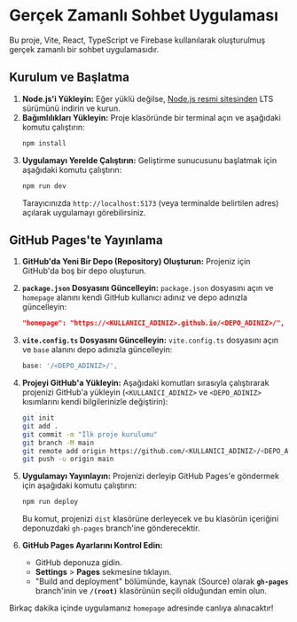 # Gerçek Zamanlı Sohbet Uygulaması

Bu proje, Vite, React, TypeScript ve Firebase kullanılarak oluşturulmuş gerçek zamanlı bir sohbet uygulamasıdır.

## Kurulum ve Başlatma

1.  **Node.js'i Yükleyin:** Eğer yüklü değilse, [Node.js resmi sitesinden](https://nodejs.org/) LTS sürümünü indirin ve kurun.
2.  **Bağımlılıkları Yükleyin:** Proje klasöründe bir terminal açın ve aşağıdaki komutu çalıştırın:
    ```bash
    npm install
    ```
3.  **Uygulamayı Yerelde Çalıştırın:** Geliştirme sunucusunu başlatmak için aşağıdaki komutu çalıştırın:
    ```bash
    npm run dev
    ```
    Tarayıcınızda `http://localhost:5173` (veya terminalde belirtilen adres) açılarak uygulamayı görebilirsiniz.

## GitHub Pages'te Yayınlama

1.  **GitHub'da Yeni Bir Depo (Repository) Oluşturun:** Projeniz için GitHub'da boş bir depo oluşturun.

2.  **`package.json` Dosyasını Güncelleyin:** `package.json` dosyasını açın ve `homepage` alanını kendi GitHub kullanıcı adınız ve depo adınızla güncelleyin:
    ```json
    "homepage": "https://<KULLANICI_ADINIZ>.github.io/<DEPO_ADINIZ>/",
    ```

3.  **`vite.config.ts` Dosyasını Güncelleyin:** `vite.config.ts` dosyasını açın ve `base` alanını depo adınızla güncelleyin:
    ```typescript
    base: '/<DEPO_ADINIZ>/',
    ```

4.  **Projeyi GitHub'a Yükleyin:** Aşağıdaki komutları sırasıyla çalıştırarak projenizi GitHub'a yükleyin (`<KULLANICI_ADINIZ>` ve `<DEPO_ADINIZ>` kısımlarını kendi bilgilerinizle değiştirin):
    ```bash
    git init
    git add .
    git commit -m "İlk proje kurulumu"
    git branch -M main
    git remote add origin https://github.com/<KULLANICI_ADINIZ>/<DEPO_ADINIZ>.git
    git push -u origin main
    ```

5.  **Uygulamayı Yayınlayın:** Projenizi derleyip GitHub Pages'e göndermek için aşağıdaki komutu çalıştırın:
    ```bash
    npm run deploy
    ```
    Bu komut, projenizi `dist` klasörüne derleyecek ve bu klasörün içeriğini deponuzdaki `gh-pages` branch'ine gönderecektir.

6.  **GitHub Pages Ayarlarını Kontrol Edin:**
    *   GitHub deponuza gidin.
    *   **Settings** > **Pages** sekmesine tıklayın.
    *   "Build and deployment" bölümünde, kaynak (Source) olarak **`gh-pages`** branch'inin ve **`/(root)`** klasörünün seçili olduğundan emin olun.

Birkaç dakika içinde uygulamanız `homepage` adresinde canlıya alınacaktır!
